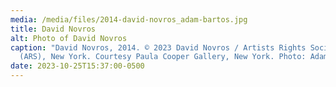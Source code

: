 ```yaml
---
media: /media/files/2014-david-novros_adam-bartos.jpg
title: David Novros
alt: Photo of David Novros
caption: "David Novros, 2014. © 2023 David Novros / Artists Rights Society
  (ARS), New York. Courtesy Paula Cooper Gallery, New York. Photo: Adam-Bartos."
date: 2023-10-25T15:37:00-0500
---
```

